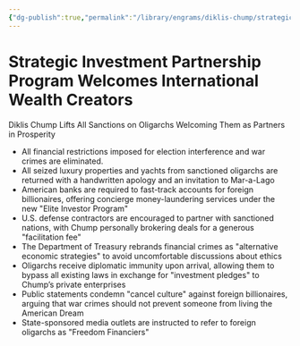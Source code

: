 ```yaml
---
{"dg-publish":true,"permalink":"/library/engrams/diklis-chump/strategic-investment-partnership-program-welcomes-international-wealth-creators/","tags":["DC/Aristocracy","DC/AS3"]}
---
```


# Strategic Investment Partnership Program Welcomes International Wealth Creators
Diklis Chump Lifts All Sanctions on Oligarchs Welcoming Them as Partners in Prosperity
- All financial restrictions imposed for election interference and war crimes are eliminated.  
- All seized luxury properties and yachts from sanctioned oligarchs are returned with a handwritten apology and an invitation to Mar-a-Lago  
- American banks are required to fast-track accounts for foreign billionaires, offering concierge money-laundering services under the new "Elite Investor Program"  
- U.S. defense contractors are encouraged to partner with sanctioned nations, with Chump personally brokering deals for a generous "facilitation fee"  
- The Department of Treasury rebrands financial crimes as "alternative economic strategies" to avoid uncomfortable discussions about ethics  
- Oligarchs receive diplomatic immunity upon arrival, allowing them to bypass all existing laws in exchange for "investment pledges" to Chump’s private enterprises  
- Public statements condemn "cancel culture" against foreign billionaires, arguing that war crimes should not prevent someone from living the American Dream  
- State-sponsored media outlets are instructed to refer to foreign oligarchs as "Freedom Financiers" 
